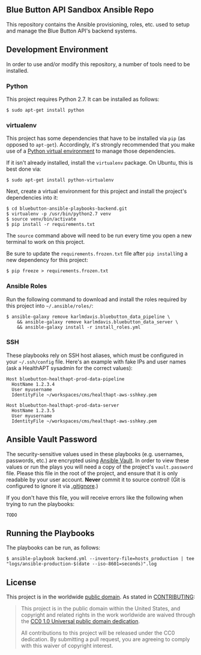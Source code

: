 Blue Button API Sandbox Ansible Repo
------------------------------------

This repository contains the Ansible provisioning, roles, etc. used to setup and manage the Blue Button API's backend systems.

## Development Environment

In order to use and/or modify this repository, a number of tools need to be installed.

### Python

This project requires Python 2.7. It can be installed as follows:

    $ sudo apt-get install python

### virtualenv

This project has some dependencies that have to be installed via `pip` (as opposed to `apt-get`). Accordingly, it's strongly recommended that you make use of a [Python virtual environment](http://docs.python-guide.org/en/latest/dev/virtualenvs/) to manage those dependencies.

If it isn't already installed, install the `virtualenv` package. On Ubuntu, this is best done via:

    $ sudo apt-get install python-virtualenv

Next, create a virtual environment for this project and install the project's dependencies into it:

    $ cd bluebutton-ansible-playbooks-backend.git
    $ virtualenv -p /usr/bin/python2.7 venv
    $ source venv/bin/activate
    $ pip install -r requirements.txt

The `source` command above will need to be run every time you open a new terminal to work on this project.

Be sure to update the `requirements.frozen.txt` file after `pip install`ing a new dependency for this project:

    $ pip freeze > requirements.frozen.txt

### Ansible Roles

Run the following command to download and install the roles required by this project into `~/.ansible/roles/`:

    $ ansible-galaxy remove karlmdavis.bluebutton_data_pipeline \
        && ansible-galaxy remove karlmdavis.bluebutton_data_server \
        && ansible-galaxy install -r install_roles.yml

### SSH

These playbooks rely on SSH host aliases, which must be configured in your `~/.ssh/config` file. Here's an example with fake IPs and user names (ask a HealthAPT sysadmin for the correct values):

```
Host bluebutton-healthapt-prod-data-pipeline
  HostName 1.2.3.4
  User myusername
  IdentityFile ~/workspaces/cms/healthapt-aws-sshkey.pem

Host bluebutton-healthapt-prod-data-server
  HostName 1.2.3.5
  User myusername
  IdentityFile ~/workspaces/cms/healthapt-aws-sshkey.pem
```

## Ansible Vault Password

The security-sensitive values used in these playbooks (e.g. usernames, passwords, etc.) are encrypted using [Ansible Vault](http://docs.ansible.com/ansible/playbooks_vault.html). In order to view these values or run the plays you will need a copy of the project's `vault.password` file. Please this file in the root of the project, and ensure that it is only readable by your user account. **Never** commit it to source control! (Git is configured to ignore it via [.gitignore](./.gitignore).)

If you don't have this file, you will receive errors like the following when trying to run the playbooks:

    TODO

## Running the Playbooks

The playbooks can be run, as follows:

    $ ansible-playbook backend.yml --inventory-file=hosts_production | tee "logs/ansible-production-$(date --iso-8601=seconds)".log

## License

This project is in the worldwide [public domain](LICENSE.md). As stated in [CONTRIBUTING](CONTRIBUTING.md):

> This project is in the public domain within the United States, and copyright and related rights in the work worldwide are waived through the [CC0 1.0 Universal public domain dedication](https://creativecommons.org/publicdomain/zero/1.0/).
>
> All contributions to this project will be released under the CC0 dedication. By submitting a pull request, you are agreeing to comply with this waiver of copyright interest.

